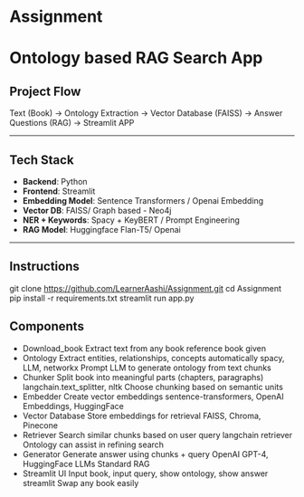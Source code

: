 # Assignment

# Ontology based RAG Search App

## Project Flow

Text (Book) -> Ontology Extraction -> Vector Database (FAISS) -> Answer Questions (RAG) -> Streamlit APP

---

## Tech Stack
- **Backend**: Python
- **Frontend**: Streamlit
- **Embedding Model**: Sentence Transformers / Openai Embedding
- **Vector DB**: FAISS/ Graph based - Neo4j
- **NER + Keywords**: Spacy + KeyBERT / Prompt Engineering 
- **RAG Model**: Huggingface Flan-T5/ Openai

---

## Instructions

git clone https://github.com/LearnerAashi/Assignment.git
cd Assignment
pip install -r requirements.txt
streamlit run app.py

## Components
- Download_book Extract text from any book reference book given
- Ontology Extract entities, relationships, concepts automatically	spacy, LLM, networkx	Prompt LLM to generate ontology from text chunks
- Chunker	Split book into meaningful parts (chapters, paragraphs)	langchain.text_splitter, nltk	Choose chunking based on semantic units
- Embedder	Create vector embeddings	sentence-transformers, OpenAI Embeddings, HuggingFace	
- Vector Database	Store embeddings for retrieval	FAISS, Chroma, Pinecone	
- Retriever	Search similar chunks based on user query	langchain retriever	Ontology can assist in refining search
- Generator	Generate answer using chunks + query	OpenAI GPT-4, HuggingFace LLMs	Standard RAG
- Streamlit UI	Input book, input query, show ontology, show answer	streamlit	Swap any book easily
